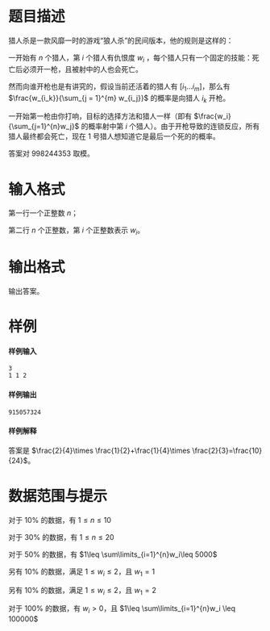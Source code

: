 
# 题目描述

猎人杀是一款风靡一时的游戏“狼人杀”的民间版本，他的规则是这样的：

一开始有 $n$ 个猎人，第 $i$ 个猎人有仇恨度 $w_i$ ，每个猎人只有一个固定的技能：死亡后必须开一枪，且被射中的人也会死亡。

然而向谁开枪也是有讲究的，假设当前还活着的猎人有 $[i_1\ldots i_m]$，那么有 $\frac{w_{i_k}}{\sum_{j = 1}^{m} w_{i_j}}$ 的概率是向猎人 $i_k$ 开枪。

一开始第一枪由你打响，目标的选择方法和猎人一样（即有 $\frac{w_i}{\sum_{j=1}^{n}w_j}$ 的概率射中第 $i$ 个猎人）。由于开枪导致的连锁反应，所有猎人最终都会死亡，现在 $1$ 号猎人想知道它是最后一个死的的概率。

答案对 $998244353$ 取模。


# 输入格式

第一行一个正整数 $n$；

第二行 $n$ 个正整数，第 $i$ 个正整数表示 $w_i$。

# 输出格式

输出答案。

# 样例

#### 样例输入
```plain
3
1 1 2
```
#### 样例输出
```plain
915057324
```
#### 样例解释
答案是 $\frac{2}{4}\times \frac{1}{2}+\frac{1}{4}\times \frac{2}{3}=\frac{10}{24}$。

# 数据范围与提示

对于 $10\%$ 的数据，有 $1\leq n\leq 10$

对于 $30\%$ 的数据，有 $1\leq n\leq 20$

对于 $50\%$ 的数据，有 $1\leq \sum\limits_{i=1}^{n}w_i\leq 5000$

另有 $10\%$ 的数据，满足 $1\leq w_i\leq 2$，且 $w_1=1$

另有 $10\%$ 的数据，满足 $1\leq w_i\leq 2$，且 $w_1=2$

对于 $100\%$ 的数据，有 $w_i>0$，且 $1\leq \sum\limits_{i=1}^{n}w_i \leq 100000$


